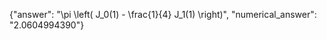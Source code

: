 {"answer": "\\pi \\left( J_0(1) - \\frac{1}{4} J_1(1) \\right)", "numerical_answer": "2.0604994390"}